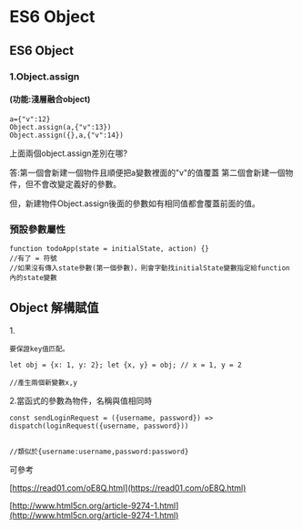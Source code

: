 # ES6 Object

## ES6 Object

### 1.Object.assign

#### (功能:淺層融合object)

```
a={"v":12}
Object.assign(a,{"v":13})
Object.assign({},a,{"v":14})
```

上面兩個object.assign差別在哪?

答:第一個會新建一個物件且順便把a變數裡面的"v"的值覆蓋 第二個會新建一個物件，但不會改變定義好的參數。

但，新建物件Object.assign後面的參數如有相同值都會覆蓋前面的值。

### 預設參數屬性

```
function todoApp(state = initialState, action) {}
//有了 = 符號
//如果沒有傳入state參數(第一個參數)，則會字動找initialState變數指定給function 內的state變數
```

## Object 解構賦值

1\.

```
要保證key值匹配。

let obj = {x: 1, y: 2}; let {x, y} = obj; // x = 1, y = 2

//產生兩個新變數x,y
```

2.當函式的參數為物件，名稱與值相同時

```
const sendLoginRequest = ({username, password}) => dispatch(loginRequest({username, password}))


//類似於{username:username,password:password}
```

可參考

[https://read01.com/oE8Q.html](https://read01.com/oE8Q.html)

[http://www.html5cn.org/article-9274-1.html](http://www.html5cn.org/article-9274-1.html)
